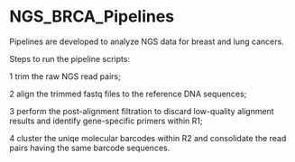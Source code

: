 # NGS_BRCA_Pipelines
Pipelines are developed to analyze NGS data for breast and lung cancers.

Steps to run the pipeline scripts:

1 trim the raw NGS read pairs;

2 align the trimmed fastq files to the reference DNA sequences;

3 perform the post-alignment filtration to discard low-quality alignment results and identify gene-specific primers within R1;

4 cluster the uniqe molecular barcodes within R2 and consolidate the read pairs having the same barcode sequences.
